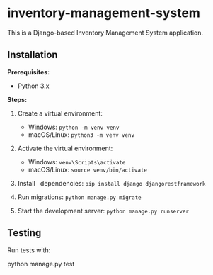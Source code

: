 # inventory-management-system


This is a Django-based Inventory Management System application.

## Installation

**Prerequisites:**

* Python 3.x

**Steps:**

1. Create a virtual environment:
    * Windows: `python -m venv venv`
    * macOS/Linux: `python3 -m venv venv`
2. Activate the virtual environment:
    * Windows: `venv\Scripts\activate`
    * macOS/Linux: `source venv/bin/activate`
3. Install   
 dependencies:
   `pip install django djangorestframework`




1. Run migrations:
   `python manage.py migrate`
2. Start the development server:
   `python manage.py runserver`




## Testing

Run tests with:

python manage.py test